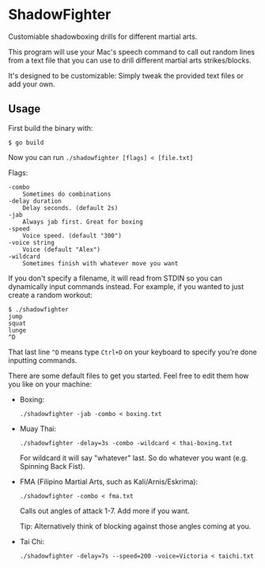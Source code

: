 # ShadowFighter

Customiable shadowboxing drills for different martial arts.

This program will use your Mac's speech command to call out random lines from a text file
that you can use to drill different martial arts strikes/blocks.

It's designed to be customizable: Simply tweak the provided text files or add your own.

## Usage

First build the binary with:

    $ go build

Now you can run `./shadowfighter [flags] < [file.txt]`

Flags:

    -combo
	    Sometimes do combinations
    -delay duration
        Delay seconds. (default 2s)
    -jab
        Always jab first. Great for boxing
	-speed
        Voice speed. (default "300")
	-voice string
	    Voice (default "Alex")
    -wildcard
        Sometimes finish with whatever move you want

If you don't specify a filename, it will read from STDIN so you can dynamically input commands instead. For example, if you wanted to just create a random workout:

    $ ./shadowfighter
    jump
    squat
    lunge
    ^D
That last line `^D` means type `Ctrl+D` on your keyboard to specify you're done inputting commands.

There are some default files to get you started. Feel free to edit them how you like on your machine:

* Boxing:

    `./shadowfighter -jab -combo < boxing.txt`

* Muay Thai: 

    `./shadowfighter -delay=3s -combo -wildcard < thai-boxing.txt`

  For wildcard it will say "whatever" last. So do whatever you want (e.g. Spinning Back Fist).

* FMA (Filipino Martial Arts, such as Kali/Arnis/Eskrima):

    `./shadowfighter -combo < fma.txt`

  Calls out angles of attack 1-7. Add more if you want.

  Tip: Alternatively think of blocking against those angles coming at you.

* Tai Chi:

    `./shadowfighter -delay=7s --speed=200 -voice=Victoria < taichi.txt`

